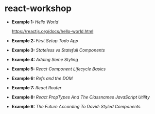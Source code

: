 # react-workshop

- **Example 1:** *Hello World*

  https://reactjs.org/docs/hello-world.html
 
- **Example 2:** *First Setup Todo App*
- **Example 3:** *Stateless vs Statefull Components*
- **Example 4:** *Adding Some Styling*
- **Example 5:** *React Component Lifecycle Basics*
- **Example 6:** *Refs and the DOM*
- **Example 7:** *React Router*
- **Example 8:** *React PropTypes And The Classnames JavaScript Utility*
- **Example 9:** *The Future According To David: Styled Components*
